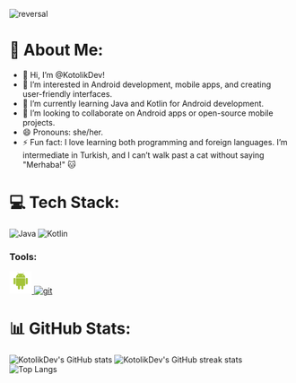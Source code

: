 ![reversal](https://capsule-render.vercel.app/api?type=slice&reversal=true&color=0:B125EA,100:7F52FF)

# 💫 About Me:
- 👋 Hi, I’m @KotolikDev!
- 👀 I’m interested in Android development, mobile apps, and creating user-friendly interfaces.
- 🌱 I’m currently learning Java and Kotlin for Android development.
- 💞️ I’m looking to collaborate on Android apps or open-source mobile projects.
- 😄 Pronouns: she/her. 
- ⚡ Fun fact: I love learning both programming and foreign languages. I’m intermediate in Turkish, and I can’t walk past a cat without saying "Merhaba!" 🐱
<!---
KotolikDev/KotolikDev is a ✨ special ✨ repository because its `README.md` (this file) appears on your GitHub profile.
You can click the Preview link to take a look at your changes.
--->

# 💻 Tech Stack:
![Java](https://img.shields.io/badge/java-%23ED8B00.svg?style=for-the-badge&logo=openjdk&logoColor=white) ![Kotlin](https://img.shields.io/badge/kotlin-%237F52FF.svg?style=for-the-badge&logo=kotlin&logoColor=white)
<h3 align="left">Tools:</h3>
<p align="left"> 
  <a href="https://developer.android.com" target="_blank" rel="noreferrer"> 
    <img src="https://raw.githubusercontent.com/devicons/devicon/master/icons/android/android-original-wordmark.svg" alt="android" width="40" height="40"/> 
  </a> 
  <a href="https://git-scm.com/" target="_blank" rel="noreferrer"> 
    <img src="https://www.vectorlogo.zone/logos/git-scm/git-scm-icon.svg" alt="git" width="40" height="40"/> 
  </a> 
</p>

<!-- # 📊 GitHub Stats:
![KotolikDev's GitHub stats](https://github-readme-stats.vercel.app/api?username=KotolikDev&show_icons=true&theme=highcontrast&rank_icon=github)
![](https://nirzak-streak-stats.vercel.app/?user=KotolikDev&theme=highcontrast&hide_border=false)<br/>
![Top Langs](https://github-readme-stats.vercel.app/api/top-langs/?username=KotolikDev&langs_count=8&theme=highcontrast)

 Proudly created with GPRM ( https://gprm.itsvg.in ) -->
 
# 📊 GitHub Stats:
<picture>
  <source
    srcset="https://github-readme-stats.vercel.app/api?username=KotolikDev&show_icons=true&theme=highcontrast&rank_icon=github"
    media="(prefers-color-scheme: dark)"
  />
  <source
    srcset="https://github-readme-stats.vercel.app/api?username=KotolikDev&show_icons=true&theme=transparent&rank_icon=github"
    media="(prefers-color-scheme: light), (prefers-color-scheme: no-preference)"
  />
  <img src="https://github-readme-stats.vercel.app/api?username=KotolikDev&show_icons=true&theme=highcontrast&rank_icon=github" alt="KotolikDev's GitHub stats" />
</picture>

<picture>
  <source
    srcset="https://nirzak-streak-stats.vercel.app/?user=KotolikDev&theme=highcontrast&hide_border=false"
    media="(prefers-color-scheme: dark)"
  />
  <source
    srcset="https://nirzak-streak-stats.vercel.app/?user=KotolikDev&theme=transparent&hide_border=false"
    media="(prefers-color-scheme: light), (prefers-color-scheme: no-preference)"
  />
  <img src="https://nirzak-streak-stats.vercel.app/?user=KotolikDev&theme=highcontrast&hide_border=false" alt="KotolikDev's GitHub streak stats" />
</picture>
<br/>

<picture>
  <source
    srcset="https://github-readme-stats.vercel.app/api/top-langs/?username=KotolikDev&langs_count=8&theme=highcontrast"
    media="(prefers-color-scheme: dark)"
  />
  <source
    srcset="https://github-readme-stats.vercel.app/api/top-langs/?username=KotolikDev&langs_count=8&theme=transparent"
    media="(prefers-color-scheme: light), (prefers-color-scheme: no-preference)"
  />
  <img src="https://github-readme-stats.vercel.app/api/top-langs/?username=KotolikDev&langs_count=8&theme=highcontrast" alt="Top Langs" />
</picture>
